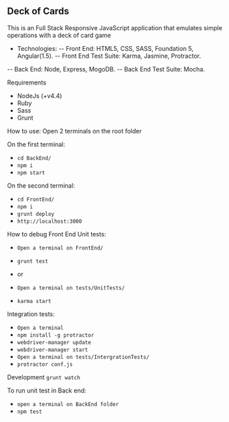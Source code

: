 ## Deck of Cards

This is an Full Stack Responsive JavaScript application that emulates simple operations with a deck of card game

- Technologies:
-- Front End: HTML5, CSS, SASS, Foundation 5, Angular(1.5).
-- Front End Test Suite: Karma, Jasmine, Protractor.

-- Back End: Node, Express, MogoDB.
-- Back End Test Suite: Mocha.

Requirements

- NodeJs (+v4.4)
- Ruby
- Sass
- Grunt

How to use:
Open 2 terminals on the root folder

On the first terminal:
- `cd BackEnd/`
- `npm i`
- `npm start`

On the second terminal:
- `cd FrontEnd/`
- `npm i`
- `grunt deploy`
- `http://localhost:3000`


How to debug Front End
Unit tests:
- `Open a terminal on FrontEnd/`
- `grunt test`

- or

- `Open a terminal on tests/UnitTests/`
- `karma start`

Integration tests:

- `Open a terminal`
- `npm install -g protractor`
- `webdriver-manager update`
- `webdriver-manager start`
- `Open a terminal on tests/IntergrationTests/`
- `protractor conf.js`

Development
`grunt watch`

To run unit test in Back end:
- `open a terminal on BackEnd folder`
- `npm test`



